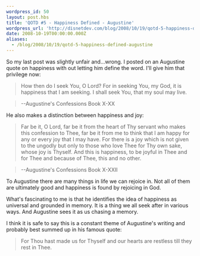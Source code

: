 ```yaml
---
wordpress_id: 50
layout: post.hbs
title: 'QOTD #5 - Happiness Defined - Augustine'
wordpress_url: 'http://disnetdev.com/blog/2008/10/19/qotd-5-happiness-defined-augustine/'
date: 2008-10-19T00:00:00.000Z
aliases:
  - /blog/2008/10/19/qotd-5-happiness-defined-augustine
---
```

So my last post was slightly unfair and...wrong. I posted on an
Augustine quote on happiness with out letting him define the word. I'll
give him that privilege now:

>How then do I seek You, O Lord? For in seeking You, my God, it is
>happiness that I am seeking. I shall seek You, that my soul may live.

>--Augustine's Confessions Book X-XX

He also makes a distinction between happiness and joy:

>Far be it, O Lord, far be it from the heart of Thy servant who makes
>this confession to Thee, far be it from me to think that I am happy
>for any or every joy that I may have. For there is a joy which is not
>given to the ungodly but only to those who love Thee for Thy own sake,
>whose joy is Thyself. And this is happiness, to be joyful in Thee and
>for Thee and because of Thee, this and no other.

>--Augustine's Confessions Book X-XXII

To Augustine there are many things in life we can rejoice in. Not all of
them are ultimately good and happiness is found by rejoicing in God.

What's fascinating to me is that he identifies the idea of happiness as
universal and grounded in memory. It is a thing we all seek after in
various ways. And Augustine sees it as us chasing a memory.

I think it is safe to say this is a constant theme of Augustine's
writing and probably best summed up in his famous quote:

>For Thou hast made us for Thyself and our hearts are restless till they
>rest in Thee.
